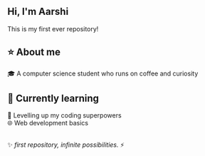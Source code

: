 ## Hi, I'm Aarshi  
This is my first ever repository!
## ⭐ About me
🎓 A computer science student who runs on coffee and curiosity <br>
## 🌱 Currently learning
🚀 Levelling up my coding superpowers<br>
🌐 Web development basics<br>
##
✨ *first repository, infinite possibilities.* ⚡ 



